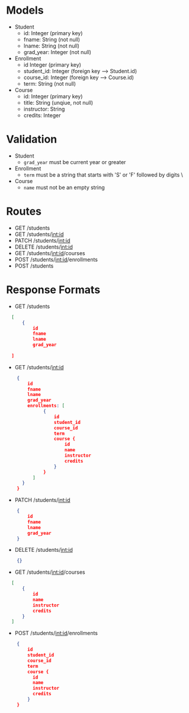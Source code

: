 # Models

 - Student
    - id:         Integer (primary key)
    - fname:      String (not null)
    - lname:      String (not null)
    - grad_year:  Integer (not null)
 - Enrollment
    - id          Integer (primary key)
    - student_id: Integer (foreign key --> Student.id) 
    - course_id:  Integer (foreign key --> Course.id) 
    - term:       String (not null)
 - Course
    - id:         Integer (primary key)
    - title:       String (unqiue, not null)
    - instructor: String 
    - credits:    Integer
# Validation

  - Student
    - `grad_year` must be current year or greater
  - Enrollment
    - `term` must be a string that starts with 'S' or 'F' followed by digits \
  - Course
    - `name` must not be an empty string
# Routes

  - GET /students
  - GET /students/<int:id>
  - PATCH /students/<int:id>
  - DELETE /students/<int:id>
  - GET /students/<int:id>/courses
  - POST /students/<int:id>/enrollments
  - POST /students

# Response Formats

  - GET /students
  ```json
    [
        {
            id
            fname
            lname
            grad_year
            
    ]
  ```
  - GET /students/<int:id>
  ```json
      {
          id
          fname
          lname
          grad_year
          enrollments: [
                {
                    id
                    student_id
                    course_id
                    term
                    course {
                        id
                        name
                        instructor
                        credits
                    }
                }
            ]
        }
      }
  ```
  - PATCH /students/<int:id>
  ```json
      {
          id
          fname
          lname
          grad_year
      }
  ```

  - DELETE /students/<int:id>
  ```json
      {}
  ```
  - GET /students/<int:id>/courses
  ```json
    [
        {
            id
            name
            instructor
            credits
        }
    ]

  ```
  - POST /students/<int:id>/enrollments
  ```json
      {
          id
          student_id
          course_id
          term
          course {
            id
            name
            instructor
            credits
          }
      }
  ```